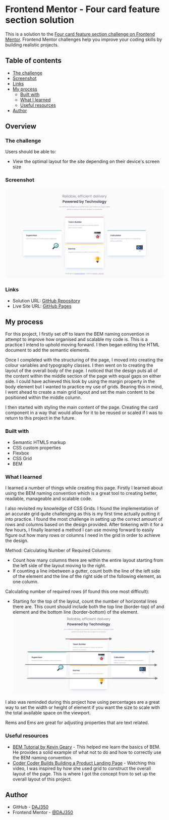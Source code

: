# Frontend Mentor - Four card feature section solution

This is a solution to the [Four card feature section challenge on Frontend Mentor](https://www.frontendmentor.io/challenges/four-card-feature-section-weK1eFYK). Frontend Mentor challenges help you improve your coding skills by building realistic projects. 

## Table of contents
  - [The challenge](#the-challenge)
  - [Screenshot](#screenshot)
  - [Links](#links)
- [My process](#my-process)
  - [Built with](#built-with)
  - [What I learned](#what-i-learned)
  - [Useful resources](#useful-resources)
- [Author](#author)

## Overview

### The challenge

Users should be able to:

- View the optimal layout for the site depending on their device's screen size

### Screenshot

![](./screenshot.png)

### Links

- Solution URL: [GitHub Repository](https://github.com/DAJ350/four-card-feature-section-master)
- Live Site URL: [GitHub Pages](https://daj350.github.io/four-card-feature-section-master/)

## My process

For this project, I firstly set off to learn the BEM naming convention in attempt to improve how organised and scalable my code is. This is a practice I intend to uphold moving forward. I then began editing the HTML document to add the semantic elements. 

Once I completed with the structuring of the page, I moved into creating the colour variables and typography classes. I then went on to creating the layout of the overall body of the page. I noticed that the design puts all of the content within the middle section of the page with equal gaps on either side. I could have achieved this look by using the margin property in the body element but I wanted to practice my use of grids. Bearing this in mind, I went ahead to create a main grid layout and set the main content to be positioned within the middle column.

I then started with styling the main content of the page. Creating the card component in a way that would allow for it to be reused or scaled if I was to return to this project in the future. 

### Built with

- Semantic HTML5 markup
- CSS custom properties
- Flexbox
- CSS Grid
- BEM 


### What I learned

I learned a number of things while creating this page. Firstly I learned about using the BEM naming convention which is a great tool to creating better, readable, manageable and scalable code. 

I also revisited my knowledge of CSS Grids. I found the implementation of an accurate grid quite challenging as this is my first time actually putting it into practice. I found the most challenge in setting up the correct amount of rows and columns based on the design provided. After tinkering with it for a few hours, I finally learned a method I can use moving forward to easily figure out how many rows or columns I need in the grid in order to achieve the design. 

Method:
Calculating Number of Required Columns:
- Count how many columns there are within the entire layout starting from the left side of the layout moving to the right.
- If counting a line inbetween a gutter, count both the line of the left side of the element and the line of the right side of the following element, as one column. 

Calculating number of required rows (if found this one most difficult):
- Starting for the top of the layout, count the number of horizontal lines there are. This count should include both the top line (border-top) of and element and the bottom line (border-bottom) of the element. 
![Diagram](./grid-row-diagram.png)

I also was reminded during this project how using percentages are a great way to set the width or height of element if you want the size to scale with the total available space on the viewport. 

Rems and Ems are great for adjusting properties that are text related. 

### Useful resources

- [BEM Tutorial by Kevin Geary](https://youtu.be/tha_ynmZRaA?si=xf3Kf6DMM6OcC-NN) - This helped me learn the basics of BEM. He provides a solid example of what not to do and how to correctly use the BEM naming convention.
- [Coder Coder Builds Building a Product Landing Page](https://youtu.be/ZiXkYiI7LoI?si=xLkE-YSHiLOcae0g) - Watching this video, I was inspired by how she used grid to construct the overall layout of the page. This is where I got the concept from to set up the overall layout of this project. 


## Author

- GitHub - [DAJ350](https://github.com/DAJ350)
- Frontend Mentor - [@DAJ350](https://www.frontendmentor.io/profile/DAJ350)
